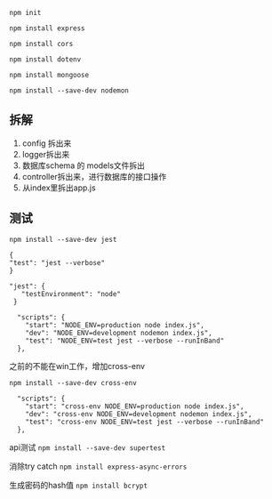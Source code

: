 `npm init`

`npm install express`

`npm install cors`

`npm install dotenv`

`npm install mongoose`

`npm install --save-dev nodemon `

## 拆解
1. config 拆出来
2. logger拆出来
3. 数据库schema 的 models文件拆出
4. controller拆出来，进行数据库的接口操作
5. 从index里拆出app.js

## 测试
`npm install --save-dev jest`
```
{
"test": "jest --verbose"
}

"jest": {
   "testEnvironment": "node"
 }
```

```
  "scripts": {
    "start": "NODE_ENV=production node index.js",
    "dev": "NODE_ENV=development nodemon index.js",
    "test": "NODE_ENV=test jest --verbose --runInBand"
  },
```

之前的不能在win工作，增加cross-env

`npm install --save-dev cross-env`

```
  "scripts": {
    "start": "cross-env NODE_ENV=production node index.js",
    "dev": "cross-env NODE_ENV=development nodemon index.js",
    "test": "cross-env NODE_ENV=test jest --verbose --runInBand"
  },
```

api测试
`npm install --save-dev supertest`

消除try catch
`npm install express-async-errors`

生成密码的hash值
`npm install bcrypt`